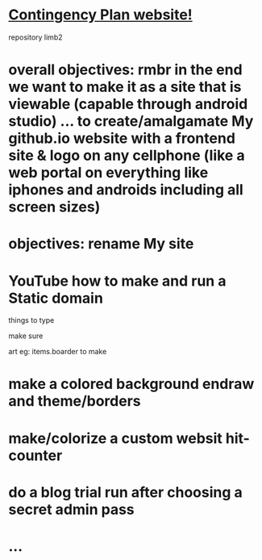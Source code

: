 # <a href="https://endraw.github.io/contingencyplan/index.html">Contingency Plan website!</a>

repository limb2

# overall objectives: rmbr in the end we want to make it as a site that is viewable (capable through android studio) ... to create/amalgamate My github.io website with a frontend site & logo on any cellphone (like a web portal on everything like iphones and androids including all screen sizes)<a/>


# objectives: rename My site<a/>
# YouTube how to make and run a Static domain<a/>

things to type

make sure

art eg: items.boarder to make

# make a colored background endraw and theme/borders<a/>
# make/colorize a custom websit hit-counter<a/>
# do a blog trial run after choosing a secret admin pass<a/>
# ...<a/>
